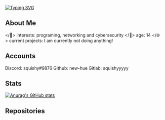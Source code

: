 [![Typing SVG](https://readme-typing-svg.herokuapp.com/?lines=Hello+World!;I'm+</squishy>;I+like+programming+and+gaming!)](https://git.io/typing-svg)
## About Me
</📌> interests: programing, networking and cybersecurity
</👴> age: 14
</🌐> current projects: I am currently not doing anything!
## Accounts
Discord: squishy#9876
Github: new-hue
Gitlab: squishyyyyy
## Stats
[![Anurag's GitHub stats](https://github-readme-stats.vercel.app/api?username=new-hue)](https://github.com/anuraghazra/github-readme-stats)
## Repositories
